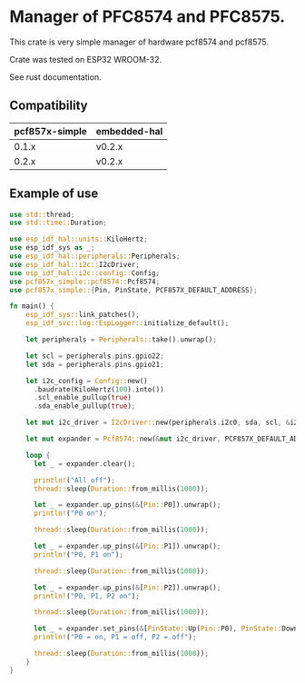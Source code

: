 # Manager of PFC8574 and PFC8575.

This crate is very simple manager of hardware pcf8574 and pcf8575. 

Crate was tested on ESP32 WROOM-32.

See rust documentation.

## Compatibility

| pcf857x-simple | embedded-hal |
|----------------|--------------|
| 0.1.x          | v0.2.x       |
| 0.2.x          | v0.2.x       |

## Example of use

```rust
use std::thread;
use std::time::Duration;

use esp_idf_hal::units::KiloHertz;
use esp_idf_sys as _;
use esp_idf_hal::peripherals::Peripherals;
use esp_idf_hal::i2c::I2cDriver;
use esp_idf_hal::i2c::config::Config;
use pcf857x_simple::pcf8574::Pcf8574;
use pcf857x_simple::{Pin, PinState, PCF857X_DEFAULT_ADDRESS};

fn main() {
    esp_idf_sys::link_patches();
    esp_idf_svc::log::EspLogger::initialize_default();

    let peripherals = Peripherals::take().unwrap();

    let scl = peripherals.pins.gpio22;
    let sda = peripherals.pins.gpio21;

    let i2c_config = Config::new()
      .baudrate(KiloHertz(100).into())
      .scl_enable_pullup(true)
      .sda_enable_pullup(true);

    let mut i2c_driver = I2cDriver::new(peripherals.i2c0, sda, scl, &i2c_config).unwrap();

    let mut expander = Pcf8574::new(&mut i2c_driver, PCF857X_DEFAULT_ADDRESS);

    loop {
      let _ = expander.clear();

      println!("All off");
      thread::sleep(Duration::from_millis(1000));

      let _ = expander.up_pins(&[Pin::P0]).unwrap();
      println!("P0 on");

      thread::sleep(Duration::from_millis(1000));

      let _ = expander.up_pins(&[Pin::P1]).unwrap();
      println!("P0, P1 on");

      thread::sleep(Duration::from_millis(1000));

      let _ = expander.up_pins(&[Pin::P2]).unwrap();
      println!("P0, P1, P2 on");

      thread::sleep(Duration::from_millis(1000));

      let _ = expander.set_pins(&[PinState::Up(Pin::P0), PinState::Down(Pin::P1), PinState::Down(Pin::P2)]);
      println!("P0 = on, P1 = off, P2 = off");

      thread::sleep(Duration::from_millis(1000));
    }
}
```
